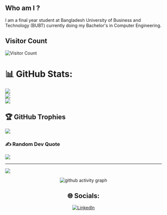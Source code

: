 ## Who am I ?
I am a final year student at Bangladesh University of Business and Technology (BUBT) currently doing my Bachelor's in Computer Engineering. 


<!--
**jafreenjafor/jafreenjafor** is a ✨ _special_ ✨ repository because its `README.md` (this file) appears on your GitHub profile.

Here are some ideas to get you started:

- 🔭 I’m currently working on ...
- 🌱 I’m currently learning ...
- 👯 I’m looking to collaborate on ...
- 🤔 I’m looking for help with ...
- 💬 Ask me about ...
- 📫 How to reach me: ...
- 😄 Pronouns: ...
- ⚡ Fun fact: ...
-->
## Visitor Count
![Visitor Count](https://profile-counter.glitch.me/jafreenjafor/count.svg)

# 📊 GitHub Stats:
![](https://github-readme-stats.vercel.app/api?username=jafreenjafor&theme=gotham&hide_border=false&include_all_commits=false&count_private=false)<br/>
![](https://github-readme-streak-stats.herokuapp.com/?user=jafreenjafor&theme=gotham&hide_border=false)<br/>
![](https://github-readme-stats.vercel.app/api/top-langs/?username=jafreenjafor&theme=gotham&hide_border=false&include_all_commits=false&count_private=false&layout=compact)

## 🏆 GitHub Trophies
![](https://github-profile-trophy.vercel.app/?username=jafreenjafor&theme=dracula&no-frame=true&no-bg=false&margin-w=4)

### ✍️ Random Dev Quote
![](https://quotes-github-readme.vercel.app/api?type=horizontal&theme=radical)

---
[![](https://visitcount.itsvg.in/api?id=jafreenjafor&icon=0&color=0)](https://visitcount.itsvg.in)

<!-- Proudly created with GPRM ( https://gprm.itsvg.in ) -->
 
 <div align="center">
     
     
![github activity graph](https://activity-graph.herokuapp.com/graph?username=jafreenjafor&theme=dracula&layout=compact&title_color=FF69B4&hide_border=true&area=true)
</div>
 
<div align="center">

## 🌐 Socials:
[![LinkedIn](https://img.shields.io/badge/LinkedIn-%230077B5.svg?logo=linkedin&logoColor=white)](https://www.linkedin.com/in/jafreen-jafor-godhuli-a65291256)
 
